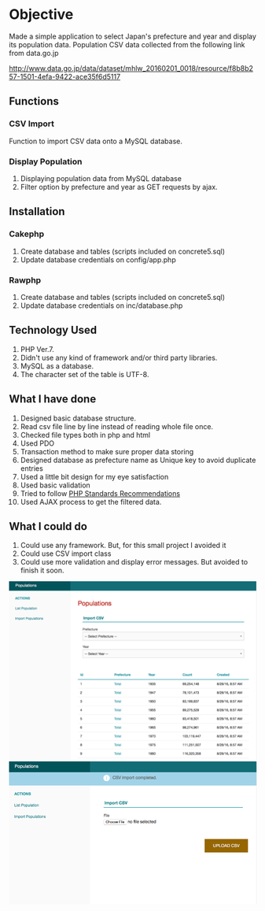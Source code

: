 # Objective

Made a simple application to select Japan's prefecture and year and display its population data.
Population CSV data collected from the following link from data.go.jp

http://www.data.go.jp/data/dataset/mhlw_20160201_0018/resource/f8b8b257-1501-4efa-9422-ace35f6d5117

## Functions

### CSV Import

Function to import CSV data onto a MySQL database.

### Display Population

1. Displaying population data from MySQL database
2. Filter option by prefecture and year as GET requests by ajax.

## Installation
### Cakephp
1. Create database and tables (scripts included on concrete5.sql)
2. Update database credentials on config/app.php

### Rawphp
1. Create database and tables (scripts included on concrete5.sql)
2. Update database credentials on inc/database.php

## Technology Used

1. PHP Ver.7.
2. Didn't use any kind of framework and/or third party libraries.
3. MySQL as a database.
4. The character set of the table is UTF-8.

## What I have done

1. Designed basic database structure.
2. Read csv file line by line instead of reading whole file once.
3. Checked file types both in php and html
4. Used PDO 
5. Transaction method to make sure proper data storing
6. Designed database as prefecture name as Unique key to avoid duplicate entries
7. Used a little bit design for my eye satisfaction
8. Used basic validation
9. Tried to follow [PHP Standards Recommendations](http://www.php-fig.org/psr/) 
10. Used AJAX process to get the filtered data.

## What I could do

1. Could use any framework. But, for this small project I avoided it
2. Could use CSV import class
3. Could use more validation and display error messages. But avoided to finish it soon.

![Screen1](https://raw.githubusercontent.com/biplob-ice/PopulationStatistics/master/screenshots/index.png)
![Screen2](https://raw.githubusercontent.com/biplob-ice/PopulationStatistics/master/screenshots/import.png)
